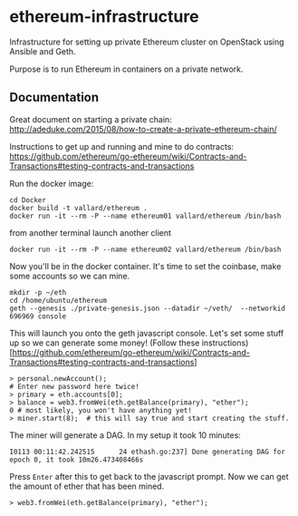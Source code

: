 # ethereum-infrastructure
Infrastructure for setting up private Ethereum cluster on OpenStack using Ansible and Geth. 

Purpose is to run Ethereum in containers on a private network. 

## Documentation

Great document on starting a private chain:
http://adeduke.com/2015/08/how-to-create-a-private-ethereum-chain/

Instructions to get up and running and mine to do contracts: 
https://github.com/ethereum/go-ethereum/wiki/Contracts-and-Transactions#testing-contracts-and-transactions


Run the docker image: 
```
cd Docker
docker build -t vallard/ethereum . 
docker run -it --rm -P --name ethereum01 vallard/ethereum /bin/bash
```
from another terminal launch another client
```
docker run -it --rm -P --name ethereum02 vallard/ethereum /bin/bash
```      


Now you'll be in the docker container.  It's time to set the coinbase, make some accounts so we can mine. 

```
mkdir -p ~/eth
cd /home/ubuntu/ethereum
geth --genesis ./private-genesis.json --datadir ~/veth/  --networkid 696969 console
```

This will launch you onto the geth javascript console.  Let's set some stuff up so we can generate some 
money!
(Follow these instructions)[https://github.com/ethereum/go-ethereum/wiki/Contracts-and-Transactions#testing-contracts-and-transactions]
```
> personal.newAccount();
# Enter new password here twice!
> primary = eth.accounts[0];
> balance = web3.fromWei(eth.getBalance(primary), "ether");
0 # most likely, you won't have anything yet!
> miner.start(8);  # this will say true and start creating the stuff. 
```
The miner will generate a DAG.  In my setup it took 10 minutes: 
```
I0113 00:11:42.242515      24 ethash.go:237] Done generating DAG for epoch 0, it took 10m26.473408466s
``` 
Press ```Enter``` after this to get back to the javascript prompt. Now we can get the amount of ether 
that has been mined. 
```
> web3.fromWei(eth.getBalance(primary), "ether");
```




